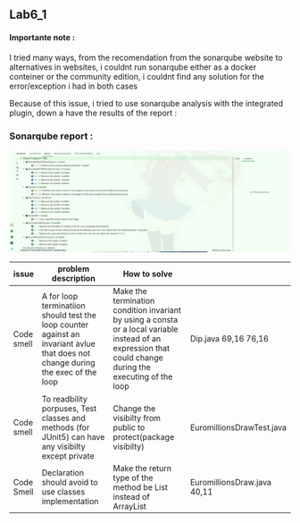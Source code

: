 ## Lab6_1 

#### Importante note :

I tried many ways, from the recomendation from the sonarqube website to alternatives in websites, i couldnt run sonarqube either as a docker conteiner or the community edition, i couldnt find any solution for the 
error/exception i had in both cases

Because of this issue, i tried to use sonarqube analysis with the integrated plugin, down a have the results of the report : 

### Sonarqube report : 

![Report](sonarreport.png)

| issue        | problem description                                                                                                              | How to solve                                                                                                                                               |                             |
|--------------|----------------------------------------------------------------------------------------------------------------------------------|------------------------------------------------------------------------------------------------------------------------------------------------------------|-----------------------------|
| Code smell   | A for loop terminatiion should test the loop counter against an invariant avlue that does not change during the exec of the loop | Make the termination condition invariant by using a consta or a local variable instead of an expression that could change during the executing of the loop | Dip.java 69,16 76,16        |
| Code smell   | To readbility porpuses, Test classes and methods (for JUnit5) can have any visibilty except private                              | Change the visibilty from public to protect(package visibilty)                                                                                             | EuromillionsDrawTest.java   |
| Code Smell   | Declaration should avoid to use classes implementation                                                                           | Make the return type of the method be List instead of ArrayList                                                                                            | EuromillionsDraw.java 40,11 |
